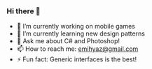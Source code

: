 ### Hi there 👋

- 🔭 I’m currently working on mobile games
- 🌱 I’m currently learning new design patterns
- 💬 Ask me about C# and Photoshop!
- 📫 How to reach me: emihyaz@gmail.com
- ⚡ Fun fact: Generic interfaces is the best!

<!--
**Mihyaz/Mihyaz** is a ✨ _special_ ✨ repository because its `README.md` (this file) appears on your GitHub profile.

Here are some ideas to get you started:


-->
